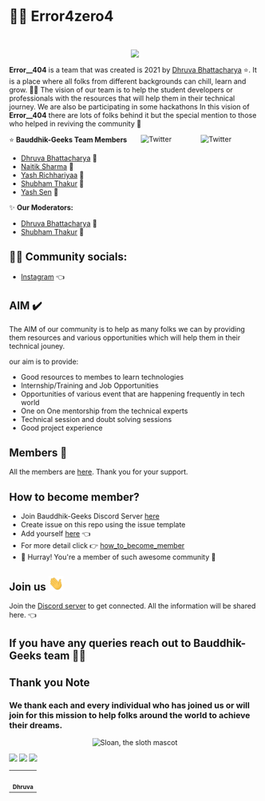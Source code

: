 # 👨‍🎓 Error4zero4 

<br>
<p align="center">
  <img align="top" src="https://user-images.githubusercontent.com/71749153/145678444-40650a1b-c382-463b-bc22-df28c6f9c262.gif">

**Error__404** is a team that was created is 2021 by [Dhruva Bhattacharya](https://github.com/dhruvaop) ⭐. It is a place where all folks from different backgrounds can chill, learn and grow. 👨‍🎓
The vision of our team is to help the student developers or professionals with the resources that will help them in their technical journey. We are also be participating in some hackathons In this vision of **Error__404** there are lots of folks behind it but the special mention to those who helped in reviving the community 👨‍

<a href="https://www.instagram.com/error_4zero4/" target="_blank"><img src="https://upload.wikimedia.org/wikipedia/commons/thumb/e/e7/Instagram_logo_2016.svg/768px-Instagram_logo_2016.svg.png" height="120px" width="120px" alt="Twitter" align="right"></a>
<a href="https://twitter.com/BauddhikGeeks" target="_blank"><img src="https://cdn2.iconfinder.com/data/icons/social-media-2199/64/social_media_isometric_6-twitter-512.png" height="120px" width="120px" alt="Twitter" align="right"></a>

⭐ **Bauddhik-Geeks Team Members**

-   [Dhruva Bhattacharya](https://github.com/dhruvaop) 💬
-   [Naitik Sharma](https://github.com/Naitik234) 💬
-   [Yash Richhariyaa](https://github.com/yashrichhariyaa) 💬
-   [Shubham Thakur](https://github.com/shubham-31-thakur) 💬
-   [Yash Sen](https://github.com/yash31-sen) 💬


✨ **Our Moderators:**
  
-   [Dhruva Bhattacharya](https://github.com/dhruvaop) 💬
-   [Shubham Thakur](https://github.com/shubham-31-thakur) 💬



## 👨‍🎓 Community socials:
   
-   [Instagram](https://www.instagram.com/error_4zero4/) 👈

## AIM ✔️

The AIM of our community is to help as many folks we can by providing them resources and various opportunities which will help them in their technical jouney.

our aim is to provide:

-   Good resources to membes to learn technologies
-   Internship/Training and Job Opportunities
-   Opportunities of various event that are happening frequently in tech world
-   One on One mentorship from the technical experts
-   Technical session and doubt solving sessions
-   Good project experience

## Members 👨‍

All the members are [here](https://github.com/Bauddhik-Geeks/Welcome-to-Bauddhik-Geeks/blob/main/Members.md). Thank you for your support.

## How to become member?

-   Join Bauddhik-Geeks Discord Server [here](https://discord.gg/atzZYdNMDF)
-   Create issue on this repo using the issue template
-   Add yourself [here](https://github.com/Bauddhik-Geeks/Welcome-to-Bauddhik-Geeks/blob/main/Members.md) 👈
-   For more detail click 👉 [how_to_become_member](https://github.com/Bauddhik-Geeks/Welcome-to-Bauddhik-Geeks/blob/main/How_to_become_member.md)
-   🎊 Hurray! You're a member of such awesome community 🎉

## Join us <img src="https://raw.githubusercontent.com/ABSphreak/ABSphreak/master/gifs/Hi.gif" width="30px">

Join the [Discord server](https://discord.gg/j9WeNgaPpC) to get connected. All the information will be shared here. 👈

<!--   Add members data here -->

## If you have any queries reach out to Bauddhik-Geeks team 👨‍🎓

<table>
  <tr>
    <td align="center"><a href="https://github.com/dhruvaop"><img src="https://avatars.githubusercontent.com/u/71749153?s=400&u=84276919c34e11f26f280384ea412a2433ffb3a2&v=4" width="100px;" alt=""/><br /><sub><b>Dhruva</b></sub></a></td>
   

## Thank you Note

### We thank each and every individual who has joined us or will join for this mission to help folks around the world to achieve their dreams.

<p align="center">
  <img alt="Sloan, the sloth mascot" width="250px" src="https://thumbs.gfycat.com/EqualAfraidAntelope-max-1mb.gif">
   <br>
</p>

<!-- badges here -->

![](https://img.shields.io/github/repo-size/Bauddhik-Geeks/Welcome-to-Bauddhik-Geeks)
<img src="https://visitor-badge.laobi.icu/badge?page_id=Bauddhik-Geeks">
<img src="https://badges.frapsoft.com/os/v1/open-source.svg?v=103">
